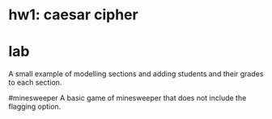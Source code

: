 # hw1: caesar cipher

# lab
A small example of modelling sections and adding students and their grades to each section.

#minesweeper
A basic game of minesweeper that does not include the flagging option.
